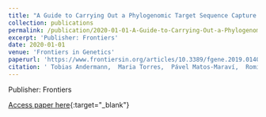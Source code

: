 ```yaml
---
title: "A Guide to Carrying Out a Phylogenomic Target Sequence Capture Project"
collection: publications
permalink: /publication/2020-01-01-A-Guide-to-Carrying-Out-a-Phylogenomic-Target-Sequence-Capture-Project
excerpt: 'Publisher: Frontiers'
date: 2020-01-01
venue: 'Frontiers in Genetics'
paperurl: 'https://www.frontiersin.org/articles/10.3389/fgene.2019.01407/full'
citation: ' Tobias Andermann,  Maria Torres,  Pável Matos-Maraví,  Romina Batista,  José Blanco-Pastor,  A. Gustafsson,  Logan Kistler,  Isabel Liberal,  Bengt Oxelman,  Christine Bacon,  Alexandre Antonelli, &quot;A Guide to Carrying Out a Phylogenomic Target Sequence Capture Project.&quot; Frontiers in Genetics, 2020.'
---
```

Publisher: Frontiers

[Access paper here](https://www.frontiersin.org/articles/10.3389/fgene.2019.01407/full){:target="_blank"}
